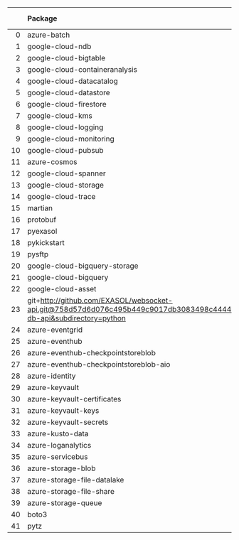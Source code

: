 <!-- markdown-link-check-disable -->

|    | Package                                                                                                                       | Version in 2.1.0     | Version in 2.2.0     | Status   |
|---:|:------------------------------------------------------------------------------------------------------------------------------|:---------------------|:---------------------|:---------|
|  0 | azure-batch                                                                                                                   | 10.0.0               | 10.0.0               |          |
|  1 | google-cloud-ndb                                                                                                              | 1.9.0                | 1.9.0                |          |
|  2 | google-cloud-bigtable                                                                                                         | 2.2.0                | 2.2.0                |          |
|  3 | google-cloud-containeranalysis                                                                                                | 2.3.0                | 2.3.0                |          |
|  4 | google-cloud-datacatalog                                                                                                      | 3.2.1                | 3.2.1                |          |
|  5 | google-cloud-datastore                                                                                                        | 2.1.3                | 2.1.3                |          |
|  6 | google-cloud-firestore                                                                                                        | 2.1.3                | 2.1.3                |          |
|  7 | google-cloud-kms                                                                                                              | 2.3.0                | 2.3.0                |          |
|  8 | google-cloud-logging                                                                                                          | 2.5.0                | 2.5.0                |          |
|  9 | google-cloud-monitoring                                                                                                       | 2.2.1                | 2.2.1                |          |
| 10 | google-cloud-pubsub                                                                                                           | 2.5.0                | 2.5.0                |          |
| 11 | azure-cosmos                                                                                                                  | 4.2.0                | 4.2.0                |          |
| 12 | google-cloud-spanner                                                                                                          | 3.5.0                | 3.5.0                |          |
| 13 | google-cloud-storage                                                                                                          | 1.38.0               | 1.38.0               |          |
| 14 | google-cloud-trace                                                                                                            | 1.2.0                | 1.2.0                |          |
| 15 | martian                                                                                                                       | 1.4                  | 1.4                  |          |
| 16 | protobuf                                                                                                                      | 3.17.3               | 3.17.3               |          |
| 17 | pyexasol                                                                                                                      | 0.20.0               | 0.20.0               |          |
| 18 | pykickstart                                                                                                                   | 3.33                 | 3.33                 |          |
| 19 | pysftp                                                                                                                        | 0.2.9                | 0.2.9                |          |
| 20 | google-cloud-bigquery-storage                                                                                                 | 2.4.0                | 2.4.0                |          |
| 21 | google-cloud-bigquery                                                                                                         | 2.20.0               | 2.20.0               |          |
| 22 | google-cloud-asset                                                                                                            | 3.1.0                | 3.1.0                |          |
| 23 | git+http://github.com/EXASOL/websocket-api.git@758d57d6d076c495b449c9017db3083498c44445#egg=exasol-db-api&subdirectory=python | No version specified | No version specified |          |
| 24 | azure-eventgrid                                                                                                               | 4.3.0                | 4.3.0                |          |
| 25 | azure-eventhub                                                                                                                | 5.5.0                | 5.5.0                |          |
| 26 | azure-eventhub-checkpointstoreblob                                                                                            | 1.1.4                | 1.1.4                |          |
| 27 | azure-eventhub-checkpointstoreblob-aio                                                                                        | 1.1.4                | 1.1.4                |          |
| 28 | azure-identity                                                                                                                | 1.6.0                | 1.6.0                |          |
| 29 | azure-keyvault                                                                                                                | 4.1.0                | 4.1.0                |          |
| 30 | azure-keyvault-certificates                                                                                                   | 4.2.1                | 4.2.1                |          |
| 31 | azure-keyvault-keys                                                                                                           | 4.3.1                | 4.3.1                |          |
| 32 | azure-keyvault-secrets                                                                                                        | 4.2.0                | 4.2.0                |          |
| 33 | azure-kusto-data                                                                                                              | 2.1.3                | 2.1.3                |          |
| 34 | azure-loganalytics                                                                                                            | 0.1.0                | 0.1.0                |          |
| 35 | azure-servicebus                                                                                                              | 7.3.0                | 7.3.0                |          |
| 36 | azure-storage-blob                                                                                                            | 12.8.1               | 12.8.1               |          |
| 37 | azure-storage-file-datalake                                                                                                   | 12.4.0               | 12.4.0               |          |
| 38 | azure-storage-file-share                                                                                                      | 12.5.0               | 12.5.0               |          |
| 39 | azure-storage-queue                                                                                                           | 12.1.6               | 12.1.6               |          |
| 40 | boto3                                                                                                                         | 1.17.96              | 1.17.96              |          |
| 41 | pytz                                                                                                                          | 2021.1               | 2021.1               |          |